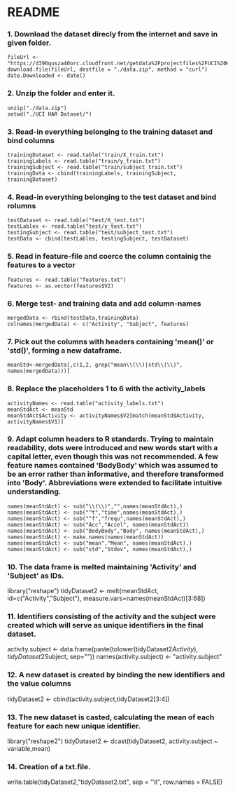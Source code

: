 README
========================================================
### 1. Download the dataset direcly from the internet and save in given folder.
```{r}
fileUrl <- "https://d396qusza40orc.cloudfront.net/getdata%2Fprojectfiles%2FUCI%20HAR%20Dataset.zip"
download.file(fileUrl, destfile = "./data.zip", method = "curl")
date.Downloaded <- date()
```
### 2. Unzip the folder and enter it.
```{r}
unzip("./data.zip")
setwd("./UCI HAR Dataset/")
```
### 3. Read-in everything belonging to the training dataset and bind columns
```{r}
trainingDataset <- read.table("train/X_train.txt")
trainingLabels <- read.table("train/y_train.txt")
trainingSubject <- read.table("train/subject_train.txt")
trainingData <- cbind(trainingLabels, trainingSubject, trainingDataset)
```
### 4. Read-in everything belonging to the test dataset and bind rolumns
```{r}
testDataset <- read.table("test/X_test.txt")
testLables <- read.table("test/y_test.txt")
testingSubject <- read.table("test/subject_test.txt")
testData <- cbind(testLables, testingSubject, testDataset)
```
### 5. Read in feature-file and coerce the column containig the features to a vector
```{r}
features <- read.table("features.txt")
features <- as.vector(features$V2)
```

### 6. Merge test- and training data and add column-names
```{r}
mergedData <- rbind(testData,trainingData)
colnames(mergedData) <- c("Activity", "Subject", features)
```

### 7. Pick out the columns with headers containing 'mean()' or 'std()', forming a new dataframe.
```{r}
meanStd<-mergedData[,c(1,2, grep("mean\\(\\)|std\\(\\)", names(mergedData)))]
```
### 8. Replace the placeholders 1 to 6 with the activity_labels
```{r}
activityNames <- read.table("activity_labels.txt")
meanStdAct <- meanStd
meanStdAct$Activity <- activityNames$V2[match(meanStd$Activity, activityNames$V1)]
```
### 9. Adapt column headers to R standards. Trying to maintain readability, dots were introduced and new words start with a capital letter, even though this was not recommended. A few feature names contained 'BodyBody' which was assumed to be an error rather than informative, and therefore transformed into 'Body'. Abbreviations were extended to facilitate intuitive understanding.
```{r}
names(meanStdAct) <- sub("\\(\\)","",names(meanStdAct),)
names(meanStdAct) <- sub("^t","time",names(meanStdAct),)
names(meanStdAct) <- sub("^f","frequ",names(meanStdAct),)
names(meanStdAct) <- sub("Acc","Accel", names(meanStdAct))
names(meanStdAct) <- sub("BodyBody","Body", names(meanStdAct),)
names(meanStdAct) <- make.names(names(meanStdAct))
names(meanStdAct) <- sub("mean","Mean", names(meanStdAct),)
names(meanStdAct) <- sub("std","Stdev", names(meanStdAct),)
```

### 10. The data frame is melted maintaining 'Activity' and 'Subject' as IDs.
library("reshape")
tidyDataset2 <- melt(meanStdAct, id=c("Activity","Subject"), measure.vars=names(meanStdAct)[3:68])

### 11. Identifiers consisting of the activity and the subject were created which will serve as unique identifiers in the final dataset.
activity.subject <- data.frame(paste(tolower(tidyDataset2$Activity),tidyDataset2$Subject, sep=""))
names(activity.subject) <- "activity.subject"

### 12. A new dataset is created by binding the new identifiers and the value columns
tidyDataset2 <- cbind(activity.subject,tidyDataset2[3:4])

### 13. The new dataset is casted, calculating the mean of each feature for each new unique identifier.
library("reshape2")
tidyDataset2 <- dcast(tidyDataset2, activity.subject ~ variable,mean)

### 14. Creation of a txt.file.
write.table(tidyDataset2,"tidyDataset2.txt", sep = "\t", row.names = FALSE)
